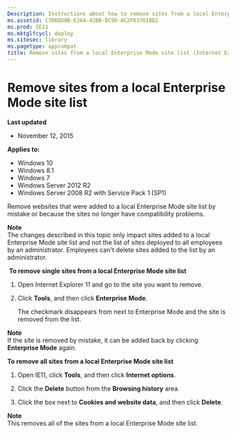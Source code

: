```yaml
---
Description: Instructions about how to remove sites from a local Enterprise Mode site list.
ms.assetid: C7D6DD0B-E264-42BB-8C9D-AC2F837018D2
ms.prod: IE11
ms.mktglfcycl: deploy
ms.sitesec: library
ms.pagetype: appcompat
title: Remove sites from a local Enterprise Mode site list (Internet Explorer 11 for IT Pros)
---
```


# Remove sites from a local Enterprise Mode site list

**Last updated**

-   November 12, 2015

**Applies to:**

-   Windows 10
-   Windows 8.1
-   Windows 7
-   Windows Server 2012 R2
-   Windows Server 2008 R2 with Service Pack 1 (SP1)

Remove websites that were added to a local Enterprise Mode site list by mistake or because the sites no longer have compatibility problems.

**Note**<br>The changes described in this topic only impact sites added to a local Enterprise Mode site list and not the list of sites deployed to all employees by an administrator. Employees can't delete sites added to the list by an administrator.

 **To remove single sites from a local Enterprise Mode site list**

1.  Open Internet Explorer 11 and go to the site you want to remove.

2.  Click **Tools**, and then click **Enterprise Mode**.<p>
The checkmark disappears from next to Enterprise Mode and the site is removed from the list.

**Note**<br>If the site is removed by mistake, it can be added back by clicking **Enterprise Mode** again.

**To remove all sites from a local Enterprise Mode site list**

1.  Open IE11, click **Tools**, and then click **Internet options**.

2.  Click the **Delete** button from the **Browsing history** area.

3.  Click the box next to **Cookies and website data**, and then click **Delete**.

**Note**<br>This removes all of the sites from a local Enterprise Mode site list.

     

 

 



